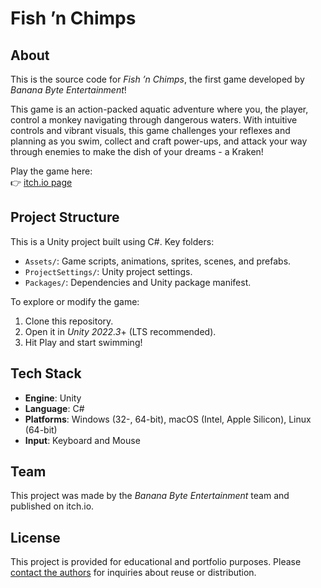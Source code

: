 # Fish ’n Chimps
## About
This is the source code for *Fish ’n Chimps*, the first game developed by *Banana Byte Entertainment*!

This game is an action-packed aquatic adventure where you, the player, control a monkey navigating through dangerous waters. With intuitive controls and vibrant visuals, this game challenges your reflexes and planning as you swim, collect and craft power-ups, and attack your way through enemies to make the dish of your dreams - a Kraken!

Play the game here: \
👉 [itch.io page](https://banana-byte-entertainment.itch.io/fish-n-chimps)

## Project Structure
This is a Unity project built using C#. Key folders:
- `Assets/`: Game scripts, animations, sprites, scenes, and prefabs.
- `ProjectSettings/`: Unity project settings.
- `Packages/`: Dependencies and Unity package manifest.

To explore or modify the game:
1. Clone this repository.
2. Open it in *Unity 2022.3*+ (LTS recommended).
3. Hit Play and start swimming!

## Tech Stack
- **Engine**: Unity
- **Language**: C#
- **Platforms**: Windows (32-, 64-bit), macOS (Intel, Apple Silicon), Linux (64-bit)
- **Input**: Keyboard and Mouse

## Team
This project was made by the *Banana Byte Entertainment* team and published on itch.io.

## License
This project is provided for educational and portfolio purposes. Please [contact the authors](mailto:bananabyteentertainment@gmail.com) for inquiries about reuse or distribution.